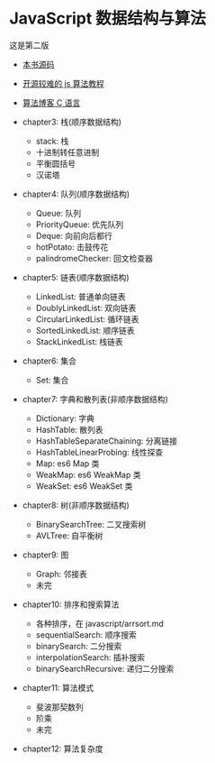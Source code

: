 # JavaScript 数据结构与算法

这是第二版

- [本书源码](https://github.com/loiane/javascript-datastructures-algorithms)
- [开源较难的 js 算法教程](https://github.com/trekhleb/javascript-algorithms)
- [算法博客 C 语言](https://www.gitbook.com/book/wizardforcel/the-art-of-programming-by-july)

- chapter3: 栈(顺序数据结构)
  - stack: 栈
  - 十进制转任意进制
  - 平衡圆括号
  - 汉诺塔
- chapter4: 队列(顺序数据结构)
  - Queue: 队列
  - PriorityQueue: 优先队列
  - Deque: 向前向后都行
  - hotPotato: 击鼓传花
  - palindromeChecker: 回文检查器
- chapter5: 链表(顺序数据结构)
  - LinkedList: 普通单向链表
  - DoublyLinkedList: 双向链表
  - CircularLinkedList: 循环链表
  - SortedLinkedList: 顺序链表
  - StackLinkedList: 栈链表
- chapter6: 集合
  - Set: 集合
- chapter7: 字典和散列表(非顺序数据结构)
  - Dictionary: 字典
  - HashTable: 散列表
  - HashTableSeparateChaining: 分离链接
  - HashTableLinearProbing: 线性探查
  - Map: es6 Map 类
  - WeakMap: es6 WeakMap 类
  - WeakSet: es6 WeakSet 类
- chapter8: 树(非顺序数据结构)
  - BinarySearchTree: 二叉搜索树
  - AVLTree: 自平衡树
- chapter9: 图
  - Graph: 邻接表
  - 未完
- chapter10: 排序和搜索算法
  - 各种排序，在 javascript/arrsort.md
  - sequentialSearch: 顺序搜索
  - binarySearch: 二分搜索
  - interpolationSearch: 插补搜索
  - binarySearchRecursive: 递归二分搜索
- chapter11: 算法模式
  - 斐波那契数列
  - 阶乘
  - 未完
- chapter12: 算法复杂度
